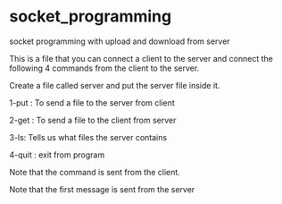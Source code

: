 # socket_programming
socket programming with upload and download from server


This is a file that you can connect a client to the server and connect the following 4 commands from the client to the server.

Create a file called server and put the server file inside it.

1-put :
     To send a file to the server from client
     
     
2-get :
     To send a file to the client from server
     
     
3-ls:
     Tells us what files the server contains
     
     
 4-quit :
     exit from program
     
     

Note that the command is sent from the client.

Note that the first message is sent from the server
